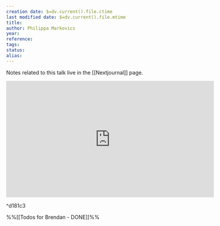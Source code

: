 ```yaml
---
creation date: $=dv.current().file.ctime
last modified date: $=dv.current().file.mtime
title:
author: Philippa Markovics
year:
reference: 
tags: 
status: 
alias:
---
```


Notes related to this talk live in the [[Nextjournal]] page.


<iframe width="560" height="315" src="https://www.youtube.com/embed/A0TafHXszgM?start=860" title="YouTube video player" frameborder="0" allow="accelerometer; autoplay; clipboard-write; encrypted-media; gyroscope; picture-in-picture" allowfullscreen></iframe>

^d181c3

%%[[Todos for Brendan - DONE]]%%